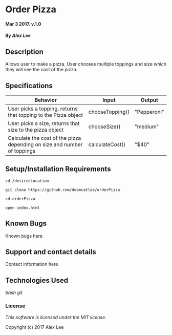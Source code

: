 
# Order Pizza

#### Mar 3 2017. v.1.0

#### By _Alex Lee_

## Description

Allows user to make a pizza. User chooses multiple toppings and size which they will see the cost of the pizza.

## Specifications

|Behavior|Input|Output|
|--|--|--|
|User picks a topping, returns that topping to the Pizza object| chooseTopping() | "Pepperoni"|
|User picks a size, returns that size to the pizza object | chooseSize() | "medium"|
|Calculate the cost of the pizza depending on size and number of toppings | calculateCost()|"$40"|





## Setup/Installation Requirements
```
cd /desiredLocation
```
```
git clone https://github.com/doomcatlee/orderPizza
```
```
cd orderPizza
```
```
open index.html
```

## Known Bugs

Known bugs here

## Support and contact details

Contact information here

## Technologies Used

_bash_
_git_

### License

*This software is licensed under the MIT license.*

Copyright (c) 2017 Alex Lee
